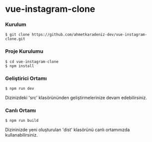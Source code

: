 # vue-instagram-clone

### Kurulum
```
$ git clone https://github.com/ahmetkaradeniz-dev/vue-instagram-clone.git
```

### Proje Kurulumu
```
$ cd vue-instagram-clone
$ npm install
```

### Geliştirici Ortamı
```
$ npm run dev
```
Dizinizdeki 'src' klasörününden geliştirmelerinize devam edebilirsiniz.

### Canlı Ortamı
```
$ npm run build
```
Dizininizde yeni oluşturulan 'dist' klasörünü canlı ortamınızda kullanabilirsiniz.


